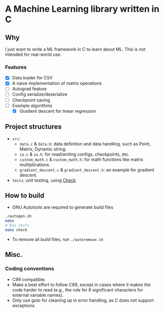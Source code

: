 # A Machine Learning library written in C

## Why
I just want to write a ML framework in C to learn about ML. This is not intended
for real-world use.

### Features
- [x] Data loader for CSV
- [x] A naive implementation of matrix operations
- [ ] Autograd feature
- [ ] Config serialize/deserialize
- [ ] Checkpoint saving
- [ ] Example algorithms
  - [x] Gradient descent for linear regression

## Project structures
- `src`:
    - `data.c` & `data.h`: data definition and data handling, such as Point,
      Matrix, Dynamic string.
    - `io.c` & `io.h`: for read/writing configs, checkpoints, etc.
    - `custom_math.c` & `custom_math.h`: for math functions like matrix
    multiplications.
    - `gradient_descent.c` & `gradient_descent.h`: an example for gradient
      descent.
- `tests`: unit testing, using [Check](https://github.com/libcheck/check)

## How to build
- GNU Autotools are required to generate build files

```bash
./autogen.sh
make
# Run tests
make check
```

- To remove all build files, run `./autoremove.sh`

## Misc.

### Coding conventions
- C99 compatible.
- Make a best effort to follow C89, except in cases where it makes the code harder to read (e.g., the rule for 6 significant characters for external variable names).
- Only use goto for cleaning up in error handling, as C does not support exceptions.
